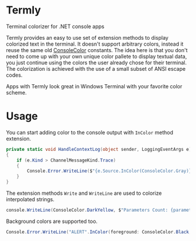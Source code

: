 # Termly
Terminal colorizer for .NET console apps

Termly provides an easy to use set of extension methods to display colorized text in the terminal. It doesn't support arbitrary colors, instead it reuse the same old [ConsoleColor](https://docs.microsoft.com/en-us/dotnet/api/system.consolecolor) constants. The idea here is that you don't need to come up with your own unique color pallete to display textual data, you just continue using the colors the user already chose for their terminal.  The colorization is achieved with the use of a small subset of ANSI escape codes.

Apps with Termly look great in Windows Terminal with your favorite color scheme.

# Usage

You can start adding color to the console output with `InColor` method extension.

```csharp
private static void HandleContextLog(object sender, LoggingEventArgs e)
{
    if (e.Kind > ChannelMessageKind.Trace)
    {
        Console.Error.WriteLine($"{e.Source.InColor(ConsoleColor.Gray)}: {e.RawMessage.InColor(ConsoleColor.DarkBlue)}");
    }
}
```

The extension methods `Write` and `WriteLine` are used to colorize interpolated strings.

```csharp
console.WriteLine(ConsoleColor.DarkYellow, $"Parameters Count: {parameters.Statistics.ParametersCount}");
```

Background colors are supported too.

```csharp
Console.Error.WriteLine("ALERT".InColor(foreground: ConsoleColor.Black, background: ConsoleColor.Red));
```